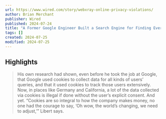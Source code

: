 ```yaml
---
url: https://www.wired.com/story/webxray-online-privacy-violations/
author: Brian Merchant
publisher: Wired
published: 2024-07-24
title: "A Former Google Engineer Built a Search Engine for Finding Every Privacy Violation You Face Online"
tags: []
created: 2024-07-25
modified: 2024-07-25
---
```


## Highlights

> His own research had shown, even before he took the job at Google, that Google used cookies to collect data for all kinds of users’ queries, and that it used cookies to track those users extensively. Now, in places like Germany and California, a lot of the data collected via cookies is illegal if done without the user’s explicit consent. And yet. “Cookies are so integral to how the company makes money, no one had the courage to say, ‘Oh wow, the world’s changing, we need to adjust,’” Libert says.

